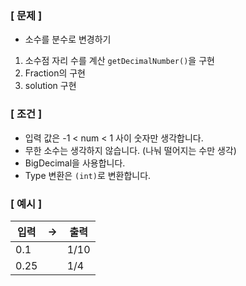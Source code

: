 ### [ 문제 ]

- 소수를 분수로 변경하기

1. 소수점 자리 수를 계산 `getDecimalNumber()`을 구현
2. Fraction의 구현
3. solution 구현

### [ 조건 ]

- 입력 값은 -1 < num < 1 사이 숫자만 생각합니다.
- 무한 소수는 생각하지 않습니다. (나눠 떨어지는 수만 생각)
- BigDecimal을 사용합니다.
- Type 변환은 `(int)`로 변환합니다.

### [ 예시 ]

| 입력   | -> | 출력   |
|------|----|------|
| 0.1  |    | 1/10 |
| 0.25 |    | 1/4  |
